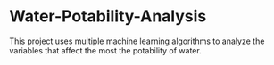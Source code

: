# Water-Potability-Analysis
This project uses multiple machine learning algorithms to analyze the variables that affect the most the potability of water.
